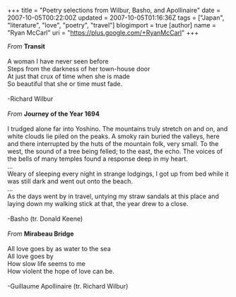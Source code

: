 +++
title = "Poetry selections from Wilbur, Basho, and Apollinaire"
date = 2007-10-05T00:22:00Z
updated = 2007-10-05T01:16:36Z
tags = ["Japan", "literature", "love", "poetry", "travel"]
blogimport = true
[author]
	name = "Ryan McCarl"
	uri = "https://plus.google.com/+RyanMcCarl"
+++

<em>From</em> <strong>Transit</strong><br /><br />A woman I have never seen before<br />Steps from the darkness of her town-house door<br />At just that crux of time when she is made<br />So beautiful that she or time must fade.<br /><br />-Richard Wilbur<br /><br /><em>From</em> <strong>Journey of the Year 1694</strong><br /><br />I trudged alone far into Yoshino. The mountains truly stretch on and on, and white clouds lie piled on the peaks. A smoky rain buried the valleys, here and there interrupted by the huts of the mountain folk, very small. To the west, the sound of a tree being felled; to the east, the echo. The voices of the bells of many temples found a response deep in my heart.<br />...<br />Weary of sleeping every night in strange lodgings, I got up from bed while it was still dark and went out onto the beach.<br />...<br />As the days went by in travel, untying my straw sandals at this place and laying down my walking stick at that, the year drew to a close.<br /><br />-Basho (tr. Donald Keene)<br /><br /><em>From</em> <strong>Mirabeau Bridge</strong><br /><br />All love goes by as water to the sea<br />All love goes by<br />How slow life seems to me<br />How violent the hope of love can be.<br /><br />-Guillaume Apollinaire (tr. Richard Wilbur)
